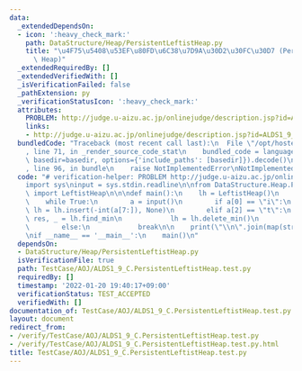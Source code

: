 ```yaml
---
data:
  _extendedDependsOn:
  - icon: ':heavy_check_mark:'
    path: DataStructure/Heap/PersistentLeftistHeap.py
    title: "\u4F75\u5408\u53EF\u80FD\u6C38\u7D9A\u30D2\u30FC\u30D7 (Persistent Leftist\
      \ Heap)"
  _extendedRequiredBy: []
  _extendedVerifiedWith: []
  _isVerificationFailed: false
  _pathExtension: py
  _verificationStatusIcon: ':heavy_check_mark:'
  attributes:
    PROBLEM: http://judge.u-aizu.ac.jp/onlinejudge/description.jsp?id=ALDS1_9_C
    links:
    - http://judge.u-aizu.ac.jp/onlinejudge/description.jsp?id=ALDS1_9_C
  bundledCode: "Traceback (most recent call last):\n  File \"/opt/hostedtoolcache/Python/3.10.5/x64/lib/python3.10/site-packages/onlinejudge_verify/documentation/build.py\"\
    , line 71, in _render_source_code_stat\n    bundled_code = language.bundle(stat.path,\
    \ basedir=basedir, options={'include_paths': [basedir]}).decode()\n  File \"/opt/hostedtoolcache/Python/3.10.5/x64/lib/python3.10/site-packages/onlinejudge_verify/languages/python.py\"\
    , line 96, in bundle\n    raise NotImplementedError\nNotImplementedError\n"
  code: "# verification-helper: PROBLEM http://judge.u-aizu.ac.jp/onlinejudge/description.jsp?id=ALDS1_9_C\n\
    import sys\ninput = sys.stdin.readline\n\nfrom DataStructure.Heap.PersistentLeftistHeap\
    \ import LeftistHeap\n\n\ndef main():\n    lh = LeftistHeap()\n    ans = []\n\
    \    while True:\n        a = input()\n        if a[0] == \"i\":\n           \
    \ lh = lh.insert(-int(a[7:]), None)\n        elif a[2] == \"t\":\n           \
    \ res, _ = lh.find_min\n            lh = lh.delete_min()\n            ans.append(-res)\n\
    \        else:\n            break\n\n    print(\"\\n\".join(map(str, ans)))\n\n\
    \nif __name__ == '__main__':\n    main()\n"
  dependsOn:
  - DataStructure/Heap/PersistentLeftistHeap.py
  isVerificationFile: true
  path: TestCase/AOJ/ALDS1_9_C.PersistentLeftistHeap.test.py
  requiredBy: []
  timestamp: '2022-01-20 19:40:17+09:00'
  verificationStatus: TEST_ACCEPTED
  verifiedWith: []
documentation_of: TestCase/AOJ/ALDS1_9_C.PersistentLeftistHeap.test.py
layout: document
redirect_from:
- /verify/TestCase/AOJ/ALDS1_9_C.PersistentLeftistHeap.test.py
- /verify/TestCase/AOJ/ALDS1_9_C.PersistentLeftistHeap.test.py.html
title: TestCase/AOJ/ALDS1_9_C.PersistentLeftistHeap.test.py
---
```

